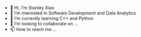 - 👋 Hi, I’m Stanley Xiao
- 👀 I’m interested in Software Development and Data Analytics
- 🌱 I’m currently learning C++ and Python
- 💞️ I’m looking to collaborate on ...
- 📫 How to reach me ...

<!---
stanleyx19/stanleyx19 is a ✨ special ✨ repository because its `README.md` (this file) appears on your GitHub profile.
You can click the Preview link to take a look at your changes.
--->
